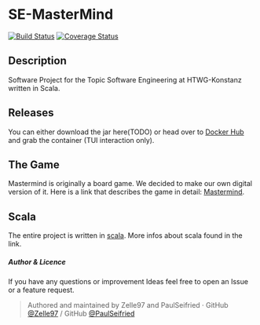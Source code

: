# SE-MasterMind

[![Build Status](https://travis-ci.org/Zelle97/SE-MasterMind.svg?branch=develop)](https://travis-ci.org/Zelle97/SE-MasterMind)
[![Coverage Status](https://coveralls.io/repos/github/Zelle97/SE-MasterMind/badge.svg?branch=develop)](https://coveralls.io/github/Zelle97/SE-MasterMind?branch=feature/ci-fz)

## Description
Software Project for the Topic Software Engineering at HTWG-Konstanz written in Scala.

## Releases

You can either download the jar here(TODO)
or head over to [Docker Hub](https://hub.docker.com/r/zellesdocker/se-mastermind) and grab the container (TUI interaction only).

## The Game
Mastermind is originally a board game. We decided to make our own digital version of it.
Here is a link that describes the game in detail: [Mastermind](https://en.wikipedia.org/wiki/Mastermind_(board_game)).

## Scala
The entire project is written in [scala](https://scala-lang.org/). More infos about scala found in the link.



##### Author & Licence
 
If you have any questions or improvement Ideas feel free to open an Issue or a feature request.

 > Authored and maintained by Zelle97 and 
PaulSeifried · GitHub [@Zelle97](https://github.com/Zelle97) / GitHub [@PaulSeifried](https://github.com/PaulSeifried)


